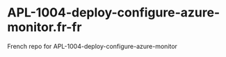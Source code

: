 # APL-1004-deploy-configure-azure-monitor.fr-fr
French repo for APL-1004-deploy-configure-azure-monitor
